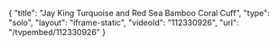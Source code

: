 {
    "title": "Jay King Turquoise and Red Sea Bamboo Coral Cuff",
    "type": "solo",
    "layout": "iframe-static",
    "videoId": "112330926",
    "url": "\/tvpembed\/112330926"
}